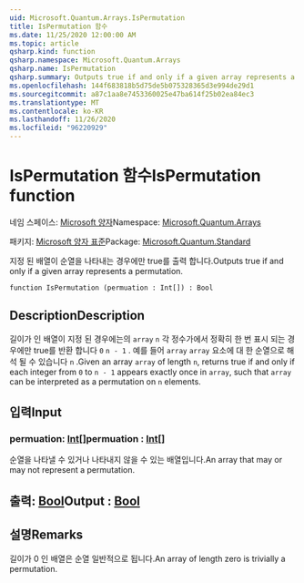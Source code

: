 ```yaml
---
uid: Microsoft.Quantum.Arrays.IsPermutation
title: IsPermutation 함수
ms.date: 11/25/2020 12:00:00 AM
ms.topic: article
qsharp.kind: function
qsharp.namespace: Microsoft.Quantum.Arrays
qsharp.name: IsPermutation
qsharp.summary: Outputs true if and only if a given array represents a permutation.
ms.openlocfilehash: 144f683818b5d75de5b075328365d3e994de29d1
ms.sourcegitcommit: a87c1aa8e7453360025e47ba614f25b02ea84ec3
ms.translationtype: MT
ms.contentlocale: ko-KR
ms.lasthandoff: 11/26/2020
ms.locfileid: "96220929"
---
```

# <a name="ispermutation-function"></a><span data-ttu-id="1453a-102">IsPermutation 함수</span><span class="sxs-lookup"><span data-stu-id="1453a-102">IsPermutation function</span></span>

<span data-ttu-id="1453a-103">네임 스페이스: [Microsoft 양자](xref:Microsoft.Quantum.Arrays)</span><span class="sxs-lookup"><span data-stu-id="1453a-103">Namespace: [Microsoft.Quantum.Arrays](xref:Microsoft.Quantum.Arrays)</span></span>

<span data-ttu-id="1453a-104">패키지: [Microsoft 양자 표준](https://nuget.org/packages/Microsoft.Quantum.Standard)</span><span class="sxs-lookup"><span data-stu-id="1453a-104">Package: [Microsoft.Quantum.Standard](https://nuget.org/packages/Microsoft.Quantum.Standard)</span></span>


<span data-ttu-id="1453a-105">지정 된 배열이 순열을 나타내는 경우에만 true를 출력 합니다.</span><span class="sxs-lookup"><span data-stu-id="1453a-105">Outputs true if and only if a given array represents a permutation.</span></span>

```qsharp
function IsPermutation (permuation : Int[]) : Bool
```


## <a name="description"></a><span data-ttu-id="1453a-106">Description</span><span class="sxs-lookup"><span data-stu-id="1453a-106">Description</span></span>

<span data-ttu-id="1453a-107">길이가 인 배열이 지정 된 경우에는의 `array` `n` 각 정수가에서 정확히 한 번 표시 되는 경우에만 true를 반환 합니다 `0` `n - 1` . 예를 들어 `array` `array` 요소에 대 한 순열으로 해석 될 수 있습니다 `n` .</span><span class="sxs-lookup"><span data-stu-id="1453a-107">Given an array `array` of length `n`, returns true if and only if each integer from `0` to `n - 1` appears exactly once in `array`, such that `array` can be interpreted as a permutation on `n` elements.</span></span>

## <a name="input"></a><span data-ttu-id="1453a-108">입력</span><span class="sxs-lookup"><span data-stu-id="1453a-108">Input</span></span>

### <a name="permuation--int"></a><span data-ttu-id="1453a-109">permuation: [Int](xref:microsoft.quantum.lang-ref.int)[]</span><span class="sxs-lookup"><span data-stu-id="1453a-109">permuation : [Int](xref:microsoft.quantum.lang-ref.int)[]</span></span>

<span data-ttu-id="1453a-110">순열을 나타낼 수 있거나 나타내지 않을 수 있는 배열입니다.</span><span class="sxs-lookup"><span data-stu-id="1453a-110">An array that may or may not represent a permutation.</span></span>



## <a name="output--bool"></a><span data-ttu-id="1453a-111">출력: [Bool](xref:microsoft.quantum.lang-ref.bool)</span><span class="sxs-lookup"><span data-stu-id="1453a-111">Output : [Bool](xref:microsoft.quantum.lang-ref.bool)</span></span>



## <a name="remarks"></a><span data-ttu-id="1453a-112">설명</span><span class="sxs-lookup"><span data-stu-id="1453a-112">Remarks</span></span>

<span data-ttu-id="1453a-113">길이가 0 인 배열은 순열 일반적으로 됩니다.</span><span class="sxs-lookup"><span data-stu-id="1453a-113">An array of length zero is trivially a permutation.</span></span>